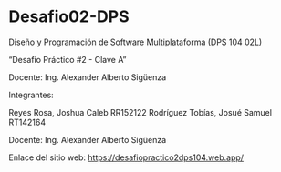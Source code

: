 # Desafio02-DPS

Diseño y Programación de Software Multiplataforma (DPS 104 02L) 

“Desafío Práctico #2 - Clave A”

Docente: Ing. Alexander Alberto Sigüenza 

Integrantes:

Reyes Rosa, Joshua Caleb				RR152122
Rodríguez Tobías, Josué Samuel			RT142164

Docente: 
Ing. Alexander Alberto Sigüenza


Enlace del sitio web:
https://desafiopractico2dps104.web.app/
